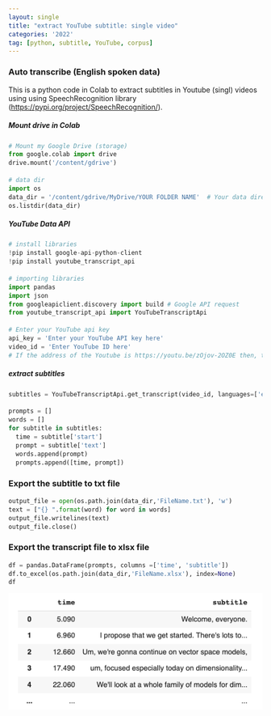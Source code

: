 ```yaml
---
layout: single
title: "extract YouTube subtitle: single video"
categories: '2022'
tag: [python, subtitle, YouTube, corpus]
---
```


### Auto transcribe (English spoken data) 
This is a python code in Colab to extract subtitles in Youtube (singl) videos using using SpeechRecognition library (https://pypi.org/project/SpeechRecognition/). 


##### Mount drive in Colab
```python 
# Mount my Google Drive (storage)
from google.colab import drive
drive.mount('/content/gdrive')

# data dir
import os
data_dir = '/content/gdrive/MyDrive/YOUR FOLDER NAME'  # Your data directory in Colab 
os.listdir(data_dir)
```

##### YouTube Data API
```python 
# install libraries
!pip install google-api-python-client
!pip install youtube_transcript_api

# importing libraries 
import pandas
import json
from googleapiclient.discovery import build # Google API request
from youtube_transcript_api import YouTubeTranscriptApi

# Enter your YouTube api key
api_key = 'Enter your YouTube API key here' 
video_id = 'Enter YouTube ID here' 
# If the address of the Youtube is https://youtu.be/zOjov-2OZ0E then, the video id is tha last part "zOjov-2OZ0E".

```

##### extract subtitles 
```python
subtitles = YouTubeTranscriptApi.get_transcript(video_id, languages=['en']) # English subtitle

prompts = []
words = []
for subtitle in subtitles: 
  time = subtitle['start']
  prompt = subtitle['text']
  words.append(prompt)
  prompts.append([time, prompt])
```

### Export the subtitle to txt file
```python 
output_file = open(os.path.join(data_dir,'FileName.txt'), 'w')
text = ["{} ".format(word) for word in words]
output_file.writelines(text)
output_file.close()
```
### Export the transcript file to xlsx file
```python 
df = pandas.DataFrame(prompts, columns =['time', 'subtitle'])
df.to_excel(os.path.join(data_dir,'FileName.xlsx'), index=None)
df
```
![](2022-01-23-14-57-10.png)
